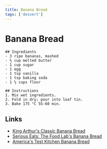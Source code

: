 ```yaml
---
title: Banana Bread
tags: ['dessert']
---
```


# Banana Bread


    ## Ingredients
    - 3 ripe bananas, mashed  
    - ½ cup melted butter  
    - 1 cup sugar  
    - 1 egg  
    - 1 tsp vanilla  
    - 1 tsp baking soda  
    - 1 ½ cups flour  

    ## Instructions
    1. Mix wet ingredients.  
    2. Fold in dry; pour into loaf tin.  
    3. Bake 175 °C 55‑60 min.

## Links
- [King Arthur's Classic Banana Bread](https://www.kingarthurbaking.com/recipes/classic-banana-bread-recipe)
- [Serious Eats: The Food Lab's Banana Bread](https://www.seriouseats.com/food-lab-banana-bread-recipe)
- [America's Test Kitchen Banana Bread](https://www.americastestkitchen.com/recipes/11651-banana-bread)


